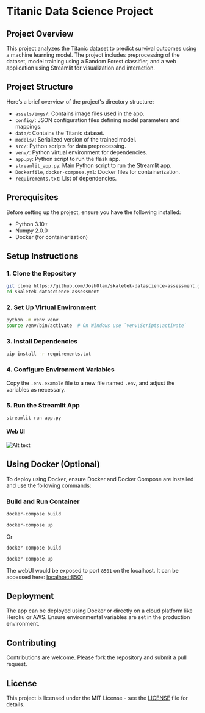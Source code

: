 # Titanic Data Science Project

## Project Overview

This project analyzes the Titanic dataset to predict survival outcomes using a machine learning model. The project includes preprocessing of the dataset, model training using a Random Forest classifier, and a web application using Streamlit for visualization and interaction.

## Project Structure

Here’s a brief overview of the project's directory structure:

- `assets/imgs/`: Contains image files used in the app.
- `config/`: JSON configuration files defining model parameters and mappings.
- `data/`: Contains the Titanic dataset.
- `models/`: Serialized version of the trained model.
- `src/`: Python scripts for data preprocessing.
- `venv/`: Python virtual environment for dependencies.
- `app.py`: Python script to run the flask app.
- `streamlit_app.py`: Main Python script to run the Streamlit app.
- `Dockerfile`, `docker-compose.yml`: Docker files for containerization.
- `requirements.txt`: List of dependencies.

## Prerequisites

Before setting up the project, ensure you have the following installed:
- Python 3.10+
- Numpy 2.0.0
- Docker (for containerization)

## Setup Instructions

### 1. Clone the Repository

```bash
git clone https://github.com/JoshOlam/skaletek-datascience-assessment.git
cd skaletek-datascience-assessment
```

### 2. Set Up Virtual Environment

```bash
python -m venv venv
source venv/bin/activate  # On Windows use `venv\Scripts\activate`
```

### 3. Install Dependencies

```bash
pip install -r requirements.txt
```

### 4. Configure Environment Variables

Copy the `.env.example` file to a new file named `.env`, and adjust the variables as necessary.

### 5. Run the Streamlit App

```bash
streamlit run app.py
```

#### Web UI
![Alt text](assets/imgs/image.png)

## Using Docker (Optional)

To deploy using Docker, ensure Docker and Docker Compose are installed and use the following commands:

### Build and Run Container

```bash
docker-compose build

docker-compose up
```

Or

```bash
docker compose build

docker compose up
```

The webUI would be exposed to port `8501` on the localhost. It can be accessed here: [localhost:8501](http://localhost:8501/)

## Deployment

The app can be deployed using Docker or directly on a cloud platform like Heroku or AWS. Ensure environmental variables are set in the production environment.

## Contributing

Contributions are welcome. Please fork the repository and submit a pull request.

## License

This project is licensed under the MIT License - see the [LICENSE](LICENSE) file for details.
